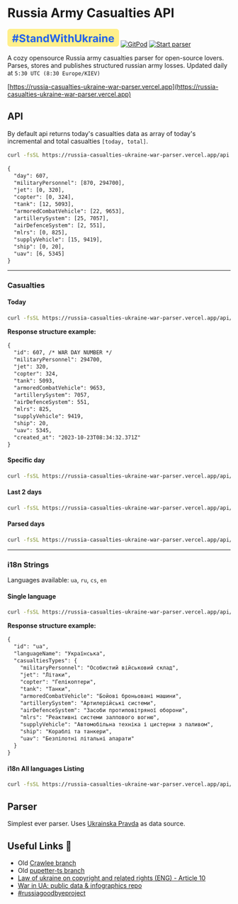 # Russia Army Casualties API

[![StandWithUkraine](https://raw.githubusercontent.com/vshymanskyy/StandWithUkraine/main/badges/StandWithUkraine.svg)](https://github.com/vshymanskyy/StandWithUkraine/blob/main/docs/README.md)
[![GitPod](https://img.shields.io/badge/Contribute%20with-Gitpod-908a85?logo=gitpod)](https://gitpod.io/#https://github.com/andriilive/russia-casualties-ukraine-war-parser)
[![Start parser](https://github.com/andriilive/russia-casualties-ukraine-war-parser/actions/workflows/start.yaml/badge.svg)](https://github.com/andriilive/russia-casualties-ukraine-war-parser/actions/workflows/start.yaml)

A cozy opensource Russia army casualties parser for open-source lovers. Parses, stores and publishes structured russian army losses. Updated daily at `5:30 UTC (8:30 Europe/KIEV)`

[https://russia-casualties-ukraine-war-parser.vercel.app](https://russia-casualties-ukraine-war-parser.vercel.app)

## API

By default api returns today's casualties data as array  of today's incremental and total casualties `[today, total]`.

```bash
curl -fsSL https://russia-casualties-ukraine-war-parser.vercel.app/api
```

```json5
{
  "day": 607,
  "militaryPersonnel": [870, 294700],
  "jet": [0, 320],
  "copter": [0, 324],
  "tank": [12, 5093],
  "armoredCombatVehicle": [22, 9653],
  "artillerySystem": [25, 7057],
  "airDefenceSystem": [2, 551],
  "mlrs": [0, 825],
  "supplyVehicle": [15, 9419],
  "ship": [0, 20],
  "uav": [6, 5345]
}
```

---

### Casualties

#### Today

```bash
curl -fsSL https://russia-casualties-ukraine-war-parser.vercel.app/api/today
```

**Response structure example:**

```json5
{
  "id": 607, /* WAR DAY NUMBER */
  "militaryPersonnel": 294700,
  "jet": 320,
  "copter": 324,
  "tank": 5093,
  "armoredCombatVehicle": 9653,
  "artillerySystem": 7057,
  "airDefenceSystem": 551,
  "mlrs": 825,
  "supplyVehicle": 9419,
  "ship": 20,
  "uav": 5345,
  "created_at": "2023-10-23T08:34:32.371Z"
}
```

#### Specific day

```bash
curl -fsSL https://russia-casualties-ukraine-war-parser.vercel.app/api/607
```

#### Last 2 days

```bash
curl -fsSL https://russia-casualties-ukraine-war-parser.vercel.app/api/last
```

#### Parsed days

```bash
curl -fsSL https://russia-casualties-ukraine-war-parser.vercel.app/api/days
```

---

### i18n Strings

Languages available: `ua`, `ru`, `cs`, `en`

#### Single language

```bash
curl -fsSL https://russia-casualties-ukraine-war-parser.vercel.app/api/i18n/ua
```

**Response structure example:**

```json5
{
  "id": "ua",
  "languageName": "Українська",
  "casualtiesTypes": {
    "militaryPersonnel": "Особистий військовий склад",
    "jet": "Літаки",
    "copter": "Гелікоптери",
    "tank": "Танки",
    "armoredCombatVehicle": "Бойові броньовані машини",
    "artillerySystem": "Артилерійські системи",
    "airDefenceSystem": "Засоби протиповітряної оборони",
    "mlrs": "Реактивні системи залпового вогню",
    "supplyVehicle": "Автомобільна техніка і цистерни з паливом",
    "ship": "Кораблі та танкери",
    "uav": "Безпілотні літальні апарати"
  }
}
```

#### i18n All languages Listing

```bash
curl -fsSL https://russia-casualties-ukraine-war-parser.vercel.app/api/i18n
```

## Parser

Simplest ever parser. Uses [Ukrainska Pravda](https://www.pravda.com.ua/eng/) as data source.

## Useful Links 🔗

- Old [Crawlee branch](https://github.com/andriilive/russia-casualties-ukraine-war-parser/tree/old/crawlee)
- Old [pupetter-ts branch](https://github.com/andriilive/russia-casualties-ukraine-war-parser/tree/old/puppetter-ts)
- [Law of ukraine on copyright and related rights (ENG) - Article 10](https://zakon.rada.gov.ua/laws/show/en/3792-12/conv#n165)
- [War in UA: public data & infographics repo](https://github.com/lymenbae/War-in-Ukraine)
- [#russiagoodbyeproject](https://github.com/topics/russiagoodbyeproject)
